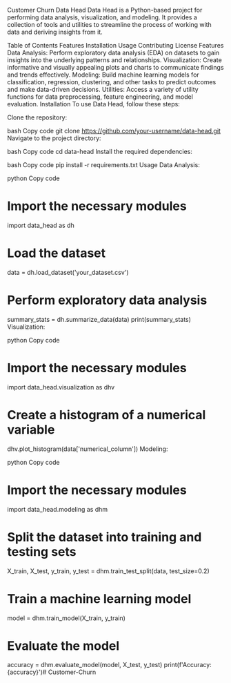 Customer Churn Data Head
Data Head is a Python-based project for performing data analysis, visualization, and modeling. It provides a collection of tools and utilities to streamline the process of working with data and deriving insights from it.

Table of Contents
Features
Installation
Usage
Contributing
License
Features
Data Analysis: Perform exploratory data analysis (EDA) on datasets to gain insights into the underlying patterns and relationships.
Visualization: Create informative and visually appealing plots and charts to communicate findings and trends effectively.
Modeling: Build machine learning models for classification, regression, clustering, and other tasks to predict outcomes and make data-driven decisions.
Utilities: Access a variety of utility functions for data preprocessing, feature engineering, and model evaluation.
Installation
To use Data Head, follow these steps:

Clone the repository:

bash
Copy code
git clone https://github.com/your-username/data-head.git
Navigate to the project directory:

bash
Copy code
cd data-head
Install the required dependencies:

bash
Copy code
pip install -r requirements.txt
Usage
Data Analysis:

python
Copy code
# Import the necessary modules
import data_head as dh

# Load the dataset
data = dh.load_dataset('your_dataset.csv')

# Perform exploratory data analysis
summary_stats = dh.summarize_data(data)
print(summary_stats)
Visualization:

python
Copy code
# Import the necessary modules
import data_head.visualization as dhv

# Create a histogram of a numerical variable
dhv.plot_histogram(data['numerical_column'])
Modeling:

python
Copy code
# Import the necessary modules
import data_head.modeling as dhm

# Split the dataset into training and testing sets
X_train, X_test, y_train, y_test = dhm.train_test_split(data, test_size=0.2)

# Train a machine learning model
model = dhm.train_model(X_train, y_train)

# Evaluate the model
accuracy = dhm.evaluate_model(model, X_test, y_test)
print(f'Accuracy: {accuracy}')# Customer-Churn
